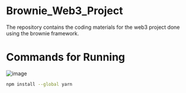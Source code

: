 # Brownie_Web3_Project
The repository contains the coding materials for the web3 project done using the brownie framework.

# Commands for Running
![image](https://user-images.githubusercontent.com/68814937/217435228-54ccbb36-4761-434a-99cb-dffefb941329.png)

```bash
npm install --global yarn
```

